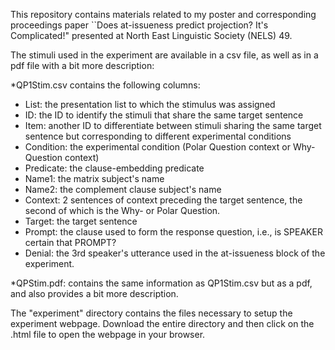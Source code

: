 This repository contains materials related to my poster and corresponding proceedings paper ``Does at-issueness predict projection? It's Complicated!" presented at North East Linguistic Society (NELS) 49.

The stimuli used in the experiment are available in a csv file, as well as in a pdf file with a bit more description:

*QP1Stim.csv contains the following columns:
- List: the presentation list to which the stimulus was assigned
- ID: the ID to identify the stimuli that share the same target sentence
- Item: another ID to differentiate between stimuli sharing the same target sentence but corresponding to different experimental conditions
- Condition: the experimental condition (Polar Question context or Why-Question context)
- Predicate: the clause-embedding predicate
- Name1: the matrix subject's name 
- Name2: the complement clause subject's name
- Context: 2 sentences of context preceding the target sentence, the second of which is the Why- or Polar Question.
- Target: the target sentence
- Prompt: the clause used to form the response question, i.e., is SPEAKER certain that PROMPT?
- Denial: the 3rd speaker's utterance used in the at-issueness block of the experiment. 

*QPStim.pdf: contains the same information as QP1Stim.csv but as a pdf, and also provides a bit more description. 

The "experiment" directory contains the files necessary to setup the experiment webpage.  Download the entire directory and then click on the .html file to open the webpage in your browser.
